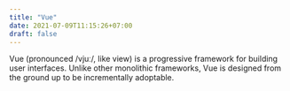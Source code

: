 ```yaml
---
title: "Vue"
date: 2021-07-09T11:15:26+07:00
draft: false
---
```


Vue (pronounced /vjuː/, like view) is a progressive framework for building user interfaces. Unlike other monolithic frameworks, Vue is designed from the ground up to be incrementally adoptable.
